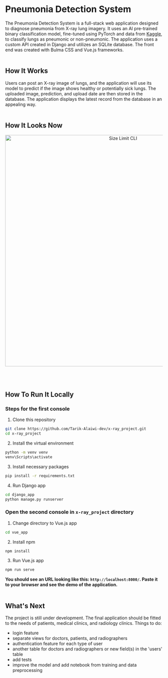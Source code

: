 # Pneumonia Detection System
The Pneumonia Detection System is a full-stack web application designed to diagnose pneumonia from X-ray lung imagery. It uses an AI pre-trained binary classification model, fine-tuned using PyTorch and data from [Kaggle](https://www.kaggle.com/datasets/tolgadincer/labeled-chest-xray-images), to classify lungs as pneumonic or non-pneumonic. The application uses a custom API created in Django and utilizes an SQLite database. The front end was created with Bulma CSS and Vue.js frameworks. <br><br>

## How It Works
Users can post an X-ray image of lungs, and the application will use its model to predict if the image shows healthy or potentially sick lungs. The uploaded image, prediction, and upload date are then stored in the database. The application displays the latest record from the database in an appealing way. <br><br>

## How It Looks Now
<p align="center">
  <img src="https://tarik-alaiwi-dev.github.io/resources/projects/pds.PNG" alt="Size Limit CLI" width="738">
</p>
<br><br>

## How To Run It Locally
### Steps for the first console
1. Clone this repository
```bash
git clone https://github.com/Tarik-Alaiwi-dev/x-ray_project.git
cd x-ray_project
```
2. Install the virtual environment
```bash
python -m venv venv
venv\Scripts\activate
```
3. Install necessary packages
```bash
pip install -r requirements.txt
```
4. Run Django app
```bash
cd django_app
python manage.py runserver
```
### Open the second console in `x-ray_project` directory
1. Change directory to Vue.js app
```bash
cd vue_app
```
2.  Install npm
```bash
npm install
```
3. Run Vue.js app
```bash
npm run serve
```
**You should see an URL looking like this: `http://localhost:8000/`. Paste it to your browser and see the demo of the application.**
<br><br>

## What's Next
The project is still under development. The final application should be fitted to the needs of patients, medical clinics, and radiology clinics. Things to do:
- login feature
- separate views for doctors, patients, and radiographers
- authentication feature for each type of user
- another table for doctors and radiographers or new field(s) in the 'users' table
- add tests
- improve the model and add notebook from training and data preprocessing

